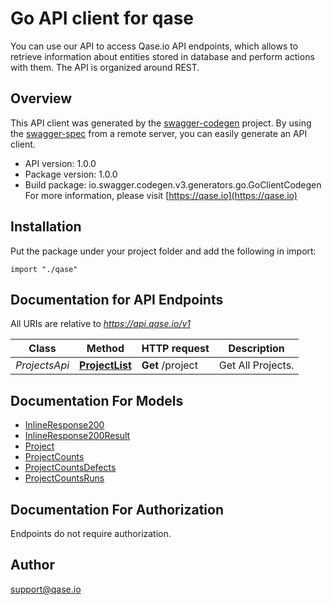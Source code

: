 # Go API client for qase

You can use our API to access Qase.io API endpoints, which allows to retrieve information about entities stored in database and perform actions with them. The API is organized around REST. 

## Overview
This API client was generated by the [swagger-codegen](https://github.com/swagger-api/swagger-codegen) project.  By using the [swagger-spec](https://github.com/swagger-api/swagger-spec) from a remote server, you can easily generate an API client.

- API version: 1.0.0
- Package version: 1.0.0
- Build package: io.swagger.codegen.v3.generators.go.GoClientCodegen
For more information, please visit [https://qase.io](https://qase.io)

## Installation
Put the package under your project folder and add the following in import:
```golang
import "./qase"
```

## Documentation for API Endpoints

All URIs are relative to *https://api.qase.io/v1*

Class | Method | HTTP request | Description
------------ | ------------- | ------------- | -------------
*ProjectsApi* | [**ProjectList**](docs/ProjectsApi.md#projectlist) | **Get** /project | Get All Projects.

## Documentation For Models

 - [InlineResponse200](docs/InlineResponse200.md)
 - [InlineResponse200Result](docs/InlineResponse200Result.md)
 - [Project](docs/Project.md)
 - [ProjectCounts](docs/ProjectCounts.md)
 - [ProjectCountsDefects](docs/ProjectCountsDefects.md)
 - [ProjectCountsRuns](docs/ProjectCountsRuns.md)

## Documentation For Authorization
 Endpoints do not require authorization.


## Author

support@qase.io
